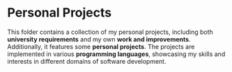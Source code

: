 <!DOCTYPE html>
<html>
<body>
    <h1>Personal Projects</h1>
    <p>
        This folder contains a collection of my personal projects, including both <strong>university requirements</strong> and 
        my own <strong>work and improvements</strong>. Additionally, it features some <strong>personal projects</strong>. 
        The projects are implemented in various <strong>programming languages</strong>, showcasing 
        my skills and interests in different domains of software development.
    </p>
</body>
</html>
